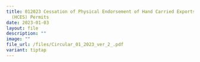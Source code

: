 ```yaml
---
title: 012023 Cessation of Physical Endorsement of Hand Carried Exports Scheme
  (HCES) Permits
date: 2023-01-03
layout: file
description: ""
image: ""
file_url: /files/Circular_01_2023_ver_2_.pdf
variant: tiptap
---
```


